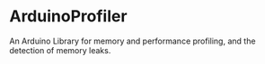 # ArduinoProfiler
An Arduino Library for memory and performance profiling, and the detection of memory leaks.
